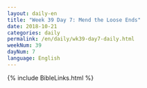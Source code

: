 ```yaml
---
layout: daily-en
title: "Week 39 Day 7: Mend the Loose Ends"
date: 2018-10-21 
categories: daily
permalink: /en/daily/wk39-day7-daily.html
weekNum: 39
dayNum: 7
language: English
---
```


{% include BibleLinks.html %} 
